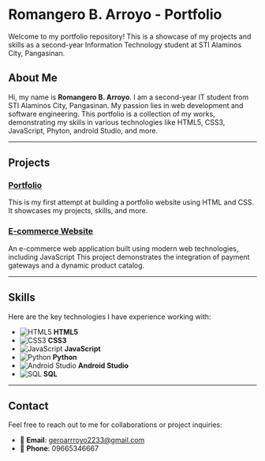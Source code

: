 # Romangero B. Arroyo - Portfolio

Welcome to my portfolio repository! This is a showcase of my projects and skills as a second-year Information Technology student at STI Alaminos City, Pangasinan.

## About Me
Hi, my name is **Romangero B. Arroyo**. I am a second-year IT student from STI Alaminos City, Pangasinan. My passion lies in web development and software engineering. This portfolio is a collection of my works, demonstrating my skills in various technologies like HTML5, CSS3, JavaScript, Phyton, android Studio,  and more.

---

## Projects

### [Portfolio](https://github.com/yourusername/portfolio)
This is my first attempt at building a portfolio website using HTML and CSS. It showcases my projects, skills, and more.

### [E-commerce Website](https://github.com/yourusername/ecommerce)
An e-commerce web application built using modern web technologies, including JavaScript  This project demonstrates the integration of payment gateways and a dynamic product catalog.

---

## Skills
Here are the key technologies I have experience working with:

- ![HTML5](https://img.shields.io/badge/-HTML5-E34F26?style=flat-square&logo=html5&logoColor=white) **HTML5**
- ![CSS3](https://img.shields.io/badge/-CSS3-1572B6?style=flat-square&logo=css3) **CSS3**
- ![JavaScript](https://img.shields.io/badge/-JavaScript-F7DF1E?style=flat-square&logo=javascript&logoColor=black) **JavaScript**
- ![Python](https://img.shields.io/badge/-Python-3776AB?style=flat-square&logo=python&logoColor=white) **Python**
- ![Android Studio](https://img.shields.io/badge/-Android_Studio-3DDC84?style=flat-square&logo=android-studio&logoColor=white) **Android Studio**
- ![SQL](https://img.shields.io/badge/-SQL-4479A1?style=flat-square&logo=mysql&logoColor=white) **SQL**

---

## Contact
Feel free to reach out to me for collaborations or project inquiries:

- 📧 **Email**: [geroarrroyo2233@gmail.com](mailto:geroarrroyo2233@gmail.com)
- 📱 **Phone**: 09665346667
